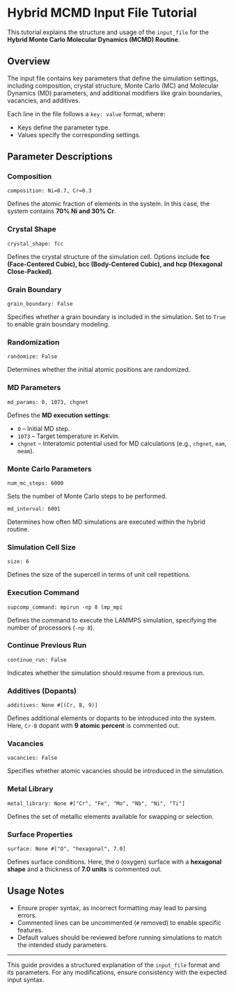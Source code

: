 # Hybrid MCMD Input File Tutorial

This tutorial explains the structure and usage of the `input_file` for the **Hybrid Monte Carlo Molecular Dynamics (MCMD) Routine**.

## Overview
The input file contains key parameters that define the simulation settings, including composition, crystal structure, Monte Carlo (MC) and Molecular Dynamics (MD) parameters, and additional modifiers like grain boundaries, vacancies, and additives.

Each line in the file follows a `key: value` format, where:
- Keys define the parameter type.
- Values specify the corresponding settings.

## Parameter Descriptions

### Composition
```plaintext
composition: Ni=0.7, Cr=0.3
```
Defines the atomic fraction of elements in the system. In this case, the system contains **70% Ni and 30% Cr**.

### Crystal Shape
```plaintext
crystal_shape: fcc
```
Defines the crystal structure of the simulation cell. Options include **fcc (Face-Centered Cubic), bcc (Body-Centered Cubic), and hcp (Hexagonal Close-Packed)**.

### Grain Boundary
```plaintext
grain_boundary: False
```
Specifies whether a grain boundary is included in the simulation. Set to `True` to enable grain boundary modeling.

### Randomization
```plaintext
randomize: False
```
Determines whether the initial atomic positions are randomized.

### MD Parameters
```plaintext
md_params: 0, 1073, chgnet
```
Defines the **MD execution settings**:
- `0` – Initial MD step.
- `1073` – Target temperature in Kelvin.
- `chgnet` – Interatomic potential used for MD calculations (e.g., `chgnet`, `eam`, `meam`).

### Monte Carlo Parameters
```plaintext
num_mc_steps: 6000
```
Sets the number of Monte Carlo steps to be performed.

```plaintext
md_interval: 6001
```
Determines how often MD simulations are executed within the hybrid routine.

### Simulation Cell Size
```plaintext
size: 6
```
Defines the size of the supercell in terms of unit cell repetitions.

### Execution Command
```plaintext
supcomp_command: mpirun -np 8 lmp_mpi
```
Defines the command to execute the LAMMPS simulation, specifying the number of processors (`-np 8`).

### Continue Previous Run
```plaintext
continue_run: False
```
Indicates whether the simulation should resume from a previous run.

### Additives (Dopants)
```plaintext
additives: None #[(Cr, B, 9)]
```
Defines additional elements or dopants to be introduced into the system. Here, `Cr-B` dopant with **9 atomic percent** is commented out.

### Vacancies
```plaintext
vacancies: False
```
Specifies whether atomic vacancies should be introduced in the simulation.

### Metal Library
```plaintext
metal_library: None #["Cr", "Fe", "Mo", "Nb", "Ni", "Ti"]
```
Defines the set of metallic elements available for swapping or selection.

### Surface Properties
```plaintext
surface: None #["O", "hexagonal", 7.0]
```
Defines surface conditions. Here, the `O` (oxygen) surface with a **hexagonal shape** and a thickness of **7.0 units** is commented out.

## Usage Notes
- Ensure proper syntax, as incorrect formatting may lead to parsing errors.
- Commented lines can be uncommented (`#` removed) to enable specific features.
- Default values should be reviewed before running simulations to match the intended study parameters.

---
This guide provides a structured explanation of the `input_file` format and its parameters. For any modifications, ensure consistency with the expected input syntax.
